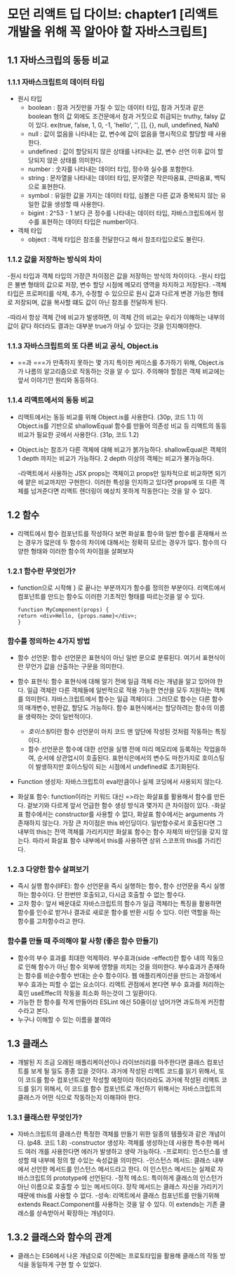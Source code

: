 # 모던 리액트 딥 다이브: chapter1 [리액트 개발을 위해 꼭 알아야 할 자바스크립트]

## 1.1 자바스크립의 동등 비교

### 1.1.1 자바스크립트의 데이터 타입

- 원시 타입
  - boolean : 참과 거짓만을 가질 수 있는 데이터 타입, 참과 거짓과 같은 boolean 형의 값 외에도 조건문에서 참과 거짓으로 취급되는 truthy, falsy 값이 있다. ex(true, false, 1, 0, -1, 'hello', '', [], {}, null, undefined, NaN)
  - null : 값이 없음을 나타내는 값, 변수에 값이 없음을 명시적으로 할당할 때 사용한다.
  - undefined : 값이 할당되지 않은 상태를 나타내는 값, 변수 선언 이후 값이 할당되지 않은 상태를 의미한다.
  - number : 숫자를 나타내는 데이터 타입, 정수와 실수를 포함한다.
  - string : 문자열을 나타내는 데이터 타입, 문자열은 작은따옴표, 큰따옴표, 백틱으로 표현한다.
  - symbol : 유일한 값을 가지는 데이터 타입, 심볼은 다른 값과 중복되지 않는 유일한 값을 생성할 때 사용한다.
  - bigint : 2^53 - 1 보다 큰 정수를 나타내는 데이터 타입, 자바스크립트에서 정수를 표현하는 데이터 타입은 number이다.
- 객체 타입
  - object : 객체 타입은 참조를 전달한다고 해서 참조타입으로도 불린다.

### 1.1.2 값을 저장하는 방식의 차이

-원시 타입과 객체 타입의 가장큰 차이점은 값을 저장하는 방식의 차이이다. -원시 타입은 불변 형태의 값으로 저장, 변수 할당 시점에 메모리 영역을 차지하고 저장된다. -객체 타입은 프로퍼티를 삭제, 추가, 수정할 수 있으므로 원시 값과 다르게 변경 가능한 형테로 저장되며, 값을 복사할 떄도 값이 아닌 참조를 전달하게 된다.

-따라서 항상 객체 간에 비교가 발생하면, 이 객체 간의 비교는 우리가 이해하는 내부의 값이 같다 하더라도 결과는 대부분 true가 아닐 수 있다는 것을 인지해야한다.

### 1.1.3 자바스크립트의 또 다른 비교 공식, Object.is

- ==과 ===가 만족하지 못하는 몇 가지 특이한 케이스를 추가하기 위해, Object.is가 나름의 알고리즘으로 작동하는 것을 알 수 있다. 주의해야 할점은 객체 비교에는 앞서 이야기안 원리와 동등하다.

### 1.1.4 리액트에서의 동등 비교

- 리액트에서는 동등 비교를 위해 Object.is를 사용한다. (30p, 코드 1.1) 이 Object.is를 기반으로 shallowEqual 함수를 만들어 의존성 비교 등 리액트의 동등 비교가 필요한 곳에서 사용한다. (31p, 코드 1.2)
- Object.is는 참조가 다른 객체에 대해 비교가 붉가능하다. shallowEqual은 객체의 1 depth 까지는 비교가 가능하다. 2 depth 이상의 객체는 비교가 불가능하다.

  -라액트에서 사용하는 JSX props는 객체이고 props만 일차적으로 비교하면 되기에 얕은 비교까지만 구현한다. 이러한 특성을 인지하고 있다면 props에 또 다른 객체를 넘겨준다면 리액트 렌더링이 예상치 못하게 작동한다는 것을 알 수 있다.

## 1.2 함수

- 리액트에서 함수 컴포넌트를 작성하다 보면 화살표 함수와 일반 함수를 혼재해서 쓰는 경우가 많은데 두 함수의 차이에 대해서는 정확히 모르는 경우가 많다. 함수의 다양한 형태와 이러한 함수의 차이점을 살펴보자

### 1.2.1 함수란 무엇인가?

- function으로 시작해 } 로 끝나는 부분까지가 함수를 정의한 부분이다. 리액트에서 컴포넌트를 만드는 함수도 이러한 기초적인 형태를 따르는것을 알 수 있다.

  ```
  function MyComponent(props) {
  return <div>Hello, {props.name}</div>;
  }
  ```

### 함수를 정의하는 4가지 방법

- 함수 선언문: 함수 선언문은 표현식이 아닌 일반 문으로 분류된다. 여기서 표현식이란 무언가 값을 산출하는 구문을 의미한다.
- 함수 표현식: 함수 표현식에 대해 알기 전에 일급 객체 라는 개념을 알고 있어야 한다. 일급 객체란 다른 객체들에 일반적으로 적용 가능한 연산을 모두 지원하는 객체를 의미한다. 자바스크립트에서 함수는 일급 객체이다. 그러므로 함수는 다른 함수의 매개변수, 반환값, 할당도 가능하다. 함수 표현식에서는 할당하려는 함수의 이름을 생략하는 것이 일반적이다.

  - *호이스팅*이란 함수 선언문이 마치 코드 맨 앞단에 작성된 것처럼 작동하는 특징이다.
  - 함수 선언문은 함수에 대한 선언을 실행 전에 미리 메모리에 등록하는 작업을하여, 순서에 상관업시이 호출된다. 표현식은에서의 변수도 마찬가지로 호이스팅이 발생하지만 호이스팅이 되는 시점에서 undefined로 초기화된다.

- Function 생성자: 자바스크립트이 eval만큼이나 실제 코딩에서 사용되지 않는다.
- 화살표 함수: function이라는 키워드 대신 =>라는 화살표를 활용해서 함수를 만든다. 겉보기와 다르게 앞서 언급한 함수 생성 방식과 몇가지 큰 차이점이 있다. -화살표 함수에서는 constructor를 사용할 수 없다, 화살표 함수에서는 arguments 가 존재하지 않는다. 가장 큰 차이점은 this 바인딩이다. 일반함수로서 호출된다면 그 내부의 this는 전역 객체를 가리키지만
  화살표 함수는 함수 자체의 바인딩을 갖지 않는다. 따라서 화살표 함수 내부에서 this를 사용하면 상위 스코프의 this를 가리킨다.

### 1.2.3 다양한 함수 살펴보기

- 즉시 실행 함수(IIFE): 함수 선언문을 즉시 실행하는 함수, 함수 선언문을 즉시 실행하는 함수이다. 단 한번만 호출되고, 다시금 호출할 수 없는 함수다.
- 고차 함수: 앞서 배운대로 자바스크립트의 함수가 일급 객체라는 특징을 활용하면 함수를 인수로 받거나 결과로 새로운 함수를 반환 시킬 수 있다. 이런 역할을 하는 함수를 고차함수라고 한다.

### 함수를 만들 때 주의해야 할 사항 (좋은 함수 만들기)

- 함수의 부수 효과를 최대한 억제하라. 부수효과(side -effect)란 함수 내의 작동으로 인해 함수가 아닌 함수 외부에 영향을 끼치는 것을 의미한다. 부수효과가 존재하는 함수를 비순수함수 반대는 순수 함수이다. 웹 애플리케이션을 만드는 과정에서 부수 효과는 피할 수 없는 요소이다. 리액트 관점에서 본다면 부수 효과를 처리하는 훅인 useEffec의 작동을 최소화 하는것이 그 일환이다.
- 가능한 한 함수를 작게 만들어라 ESLint 에선 50줄이상 넘어가면 과도하게 커진함수라고 본다.
- 누구나 이해할 수 있는 이름을 붙여라

## 1.3 클래스

- 개발된 지 조금 오래된 애플리케이션이나 라이브러리를 마주한다면 클래스 컴포넌트를 보게 될 일도 종종 있을 것이다. 과거에 작성된 리액트 코드를 읽기 위해서, 또 이 코드를 함수 컴포넌트로만 작성할 예정이라 하더라라도 과거에 작성된 리액트 코드를 읽기 위해서, 이 코드를 함수 컴포넌트로 개선하기 위해서는 자바스크립트의 클래스가 어떤 식으로 작동하는지 이해햐아 한다.

### 1.3.1 클래스란 무엇인가?

- 자바스크립트의 클래스란 특정한 객체를 만들기 위한 일종의 템플릿과 같은 개념이다. (p48. 코드 1.8)
  -constructor 생성자: 객체를 생성하는데 사용한 특수한 메서드 여러 개를 사용한다면 에러가 발생하고 생략 가능하다. -프로퍼티: 인스턴스를 생성할 때 내부에 정의 할 수있는 속성값을 의미한다. -인스턴스 메서드: 클래스 내부에서 선언한 메서드를 인스턴스 메서드라고 한다. 이 인스턴스 메서드는 실제로 자바스크립트의 prototype에 선언된다. -정적 메소드: 특이하게 클래스의 인스턴가 아닌 이름으로 호출할 수 있는 메서드이다. 장작 메서드는 클래스 자신을 가리키기 때문에 this를 사용할 수 없다. -성속: 리액트에서 클래스 컴포넌트를 만들기위해 extends React.Component를 사용하는 것을 알 수 있다. 이 extends는 기존 클래스를 상속받아서 확장하는 개념이다.

## 1.3.2 클래스와 함수의 관계

- 클래스는 ES6에서 나온 개념으로 이전에는 프로토타입을 활용해 클래스의 작동 방식을 동일하게 구현 할 수 있었다.
